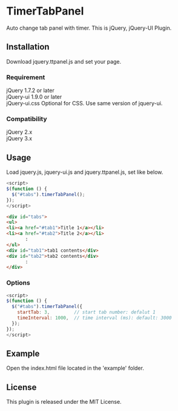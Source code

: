 # TimerTabPanel
Auto change tab panel with timer. This is jQuery, jQuery-UI Plugin.

## Installation
Download jquery.ttpanel.js and set your page.

### Requirement
jQuery 1.7.2 or later  
jQuery-ui 1.9.0 or later  
jQuery-ui.css Optional for CSS. Use same version of jquery-ui.

### Compatibility
jQuery 2.x  
jQuery 3.x  

## Usage
Load jquery.js, jquery-ui.js and jquery.ttpanel.js, set like below.
```javascript
<script>
$(function () {
  $("#tabs").timerTabPanel();
});
</script>
```

```html
<div id="tabs">
<ul>
<li><a href="#tab1">Title 1</a></li>
<li><a href="#tab2">Title 2</a></li>
       :
</ul>
<div id="tab1">tab1 contents</div>
<div id="tab2">tab2 contents</div>
       :
</div>
```

### Options
```javascript
<script>
$(function () {
  $("#tabs").timerTabPanel({
    startTab: 3,         // start tab number: defalut 1
    timeInterval: 1000,  // time interval (ms): default: 3000
  });
});
</script>
```

## Example
Open the index.html file located in the 'example' folder.

## License
This plugin is released under the MIT License.
